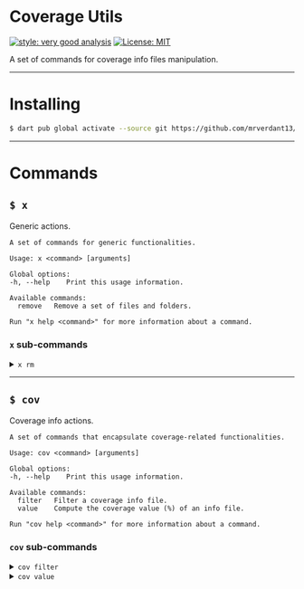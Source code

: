 # Coverage Utils

[![style: very good analysis][very_good_analysis_badge]][very_good_analysis_link]
[![License: MIT][license_badge]][license_link]

A set of commands for coverage info files manipulation.

---

# Installing

```sh
$ dart pub global activate --source git https://github.com/mrverdant13/cov_utils.git
```

---

# Commands

## `$ x`

Generic actions.

```
A set of commands for generic functionalities.

Usage: x <command> [arguments]

Global options:
-h, --help    Print this usage information.

Available commands:
  remove   Remove a set of files and folders.

Run "x help <command>" for more information about a command.
```

### `x` sub-commands

<details><summary><code>x rm</code></summary>
<p>

```
Remove a set of files and folders.

Usage: x remove [arguments]
-h, --help    Print this usage information.

Run "x help" to see global options.
```

</p>
</details>

---

## `$ cov`

Coverage info actions.

```
A set of commands that encapsulate coverage-related functionalities.

Usage: cov <command> [arguments]

Global options:
-h, --help    Print this usage information.

Available commands:
  filter   Filter a coverage info file.
  value    Compute the coverage value (%) of an info file.

Run "cov help <command>" for more information about a command.
```

### `cov` sub-commands

<details><summary><code>cov filter</code></summary>
<p>

```
Filter a coverage info file.

Filter the coverage info by ignoring data related to files with paths that matches the given PATTERNS.
The coverage data is taken from the ORIGIN_LCOV_FILE file and the result is appended to the DESTINATION_LCOV_FILE file.

Usage: cov filter [arguments]
-h, --help                                   Print this usage information.
-i, --ignore-patterns=<PATTERNS>             Set of comma-separated path patterns of the files to be ignored.
                                             Consider that the coverage info of each file is checked as a multiline block.
                                             Each bloc starts with `SF:` and ends with `end_of_record`.
-o, --origin=<ORIGIN_LCOV_FILE>              Origin coverage info file to pick coverage data from.
                                             (defaults to "coverage/lcov.info")
-d, --destination=<DESTINATION_LCOV_FILE>    Destination coverage info file to dump
the resulting coverage data into.
                                             (defaults to "coverage/wiped.lcov.info")

Run "cov help" to see global options.
```

</p>
</details>

<details><summary><code>cov value</code></summary>
<p>

```
Compute the coverage value (%) of an info file.

Compute the coverage value of the LCOV_FILE info file.

Usage: cov value [arguments]
-h, --help                Print this usage information.
-f, --file=<LCOV_FILE>    Coverage info file to be used for the coverage value computation.
                          (defaults to "coverage/lcov.info")
-p, --[no-]print-files    Print coverage value for each source file listed in the LCOV_FILE info file.
                          (defaults to on)

Run "cov help" to see global options.
```

</p>
</details>

[license_badge]: https://img.shields.io/badge/license-MIT-blue.svg
[license_link]: https://opensource.org/licenses/MIT
[very_good_analysis_badge]: https://img.shields.io/badge/style-very_good_analysis-B22C89.svg
[very_good_analysis_link]: https://pub.dev/packages/very_good_analysis
